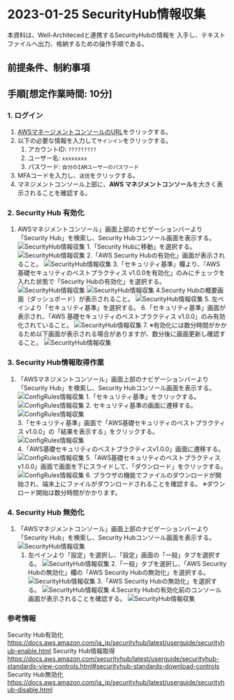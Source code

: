 <!-- omit in toc -->
# 2023-01-25  SecurityHub情報収集

本資料は、Well-Architecedと連携するSecurityHubの情報を
入手し、テキストファイルへ出力、格納するための操作手順である。

## 前提条件、制約事項

## 手順[想定作業時間: 10分]

### 1. ログイン

1. [AWSマネージメントコンソールのURL](https://console.aws.amazon.com/console/home)をクリックする。
2. 以下の必要な情報を入力して`サインイン`をクリックする。
    1. アカウントID: `?????????`
    2. ユーザー名: `xxxxxxxx`
    3. パスワード: `自分のIAMユーザーのパスワード`
3. MFAコードを入力し、`送信`をクリックする。
4. マネジメントコンソール上部に、**AWS マネジメントコンソール**を大きく表示されることを確認する。

### 2. Security Hub 有効化

1. AWSマネジメントコンソール」画面上部のナビゲーションバーより「Security Hub」を検索し、Security Hubコンソール画面を表示する。
 ![SecurityHub情報収集](./images/SecurityHub情報収集001.png)
     1.「Security Hubに移動」を選択する。  
        ![SecurityHub情報収集](./images/SecurityHub情報収集002.png)
     2.「AWS Security Hubの有効化」画面が表示されること。
        ![SecurityHub情報収集](./images/SecurityHub情報収集003.png)
     3.「セキュリティ基準」欄より、『AWS 基礎セキュリティのベストプラクティス v1.0.0を有効化」のみにチェックを入れた状態で「Security Hubの有効化」を選択する。
        ![SecurityHub情報収集](./images/SecurityHub情報収集004.png)
        ![SecurityHub情報収集](./images/SecurityHub情報収集005.png)
     4.Security Hubの概要画面（ダッシュボード）が表示されること。
        ![SecurityHub情報収集](./images/SecurityHub情報収集006.png)
     5. 左ペインより「セキュリティ基準」を選択する。
     6.「セキュリティ基準」画面が表示され、「AWS 基礎セキュリティのベストプラクティス v1.0.0」のみ有効化されていること。
        ![SecurityHub情報収集](./images/SecurityHub情報収集007.png)
     7. ※有効化には数分時間がかかるため以下画面が表示される場合がありますが、数分後に画面更新し確認すること。
        ![SecurityHub情報収集](./images/SecurityHub情報収集008.png)
  
### 3. Security Hub情報取得作業

1. 「AWSマネジメントコンソール」画面上部のナビゲーションバーより「Security Hub」を検索し、Security Hubコンソール画面を表示する。  
 ![ConfigRules情報収集](./images/SecurityHub情報収集011.png)
    1.「セキュリティ基準」をクリックする。  
 ![ConfigRules情報収集](./images/SecurityHub情報収集012.png)
    2. セキュリティ基準の画面に遷移する。  
 ![ConfigRules情報収集](./images/SecurityHub情報収集013.png)  
    3.「セキュリティ基準」画面で「AWS基礎セキュリティのベストプラクティス v1.0.0」の「結果を表示する」をクリックする。  
 ![ConfigRules情報収集](./images/SecurityHub情報収集014.png)  
    4.「AWS基礎セキュリティのベストプラクティスv1.0.0」画面に遷移する。  
 ![ConfigRules情報収集](./images/SecurityHub情報収集015.png)
    5.「AWS基礎セキュリティのベストプラクティスv1.0.0」画面で画面を下にスライドして、「ダウンロード」をクリックする。  
 ![ConfigRules情報収集](./images/SecurityHub情報収集016.png)
    6. ブラウザの機能でファイルのダウンロードが開始され、端末上にファイルがダウンロードされることを確認する。
※ダウンロード開始は数分時間がかかります。

### 4. Security Hub 無効化

1. 「AWSマネジメントコンソール」画面上部のナビゲーションバーより「Security Hub」を検索し、Security Hubコンソール画面を表示する。
 ![SecurityHub情報収集](./images/SecurityHub情報収集021.png)
     1. 左ペインより「設定」を選択し、「設定」画面の「一般」タブを選択する。
        ![SecurityHub情報収集](./images/SecurityHub情報収集022.png)
     2.「一般」タブを選択し、「AWS Security Hubの無効化」欄の「AWS Security Hubの無効化」を選択する。
        ![SecurityHub情報収集](./images/SecurityHub情報収集023.png)
     3.「AWS Security Hubの無効化」を選択する。
        ![SecurityHub情報収集](./images/SecurityHub情報収集024.png)
     4.Security Hubの有効化前のコンソール画面が表示されることを確認する。
        ![SecurityHub情報収集](./images/SecurityHub情報収集025.png)

### 参考情報

Security Hub有効化
<https://docs.aws.amazon.com/ja_jp/securityhub/latest/userguide/securityhub-enable.html>
Security Hub情報取得
<https://docs.aws.amazon.com/securityhub/latest/userguide/securityhub-standards-view-controls.html#securityhub-standards-download-controls>
Security Hub無効化
<https://docs.aws.amazon.com/ja_jp/securityhub/latest/userguide/securityhub-disable.html>
